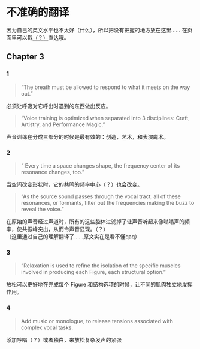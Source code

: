# 不准确的翻译

因为自己的英文水平也不太好（什么），所以把没有把握的地方放在这里……
在页面里可以戳[（？）](issues.md#不准确的翻译)直达哦。

## Chapter 3

### 1

> “The breath must be allowed to respond to what it meets on the way out.”  

必须让呼吸对它呼出时遇到的东西做出反应。  

> “Voice training is optimized when separated into 3 disciplines: Craft, Artistry, and Performance Magic.”  

声音训练在分成三部分的时候是最有效的：创造，艺术，和表演魔术。  

### 2

> “ Every time a space changes shape, the frequency center of its resonance changes, too.”  

当空间改变形状时，它的共鸣的频率中心（？）也会改变。

> “As the source sound passes through the vocal tract, all of these resonances, or formants, filter out the frequencies making the buzz to reveal the voice.”  

在原始的声音经过声道时，所有的这些腔体过滤掉了让声音听起来像嗡嗡声的频率，使共振峰突出，从而令声音显现。（？）  
（这里通过自己的理解翻译了……原文实在是看不懂qaq）

### 3

> “Relaxation is used to refine the isolation of the specific muscles involved in producing each Figure, each structural option.”  

放松可以更好地在完成每个 Figure 和结构选项的时候，让不同的肌肉独立地发挥作用。

### 4

> Add music or monologue, to release tensions associated with complex vocal tasks.

添加哼唱（？）或者独白，来放松复杂发声的紧张